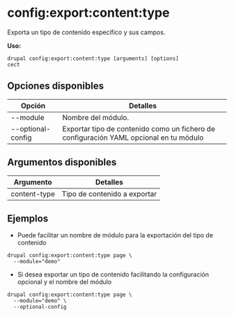 # config:export:content:type
Exporta un tipo de contenido específico y sus campos.

**Uso:**
```
drupal config:export:content:type [arguments] [options]
cect
```

## Opciones disponibles
Opción | Detalles
-------|-------------
--module | Nombre del módulo.
--optional-config | Exportar tipo de contenido como un fichero de configuración YAML opcional en tu módulo

## Argumentos disponibles
Argumento | Detalles
---------|-------------
content-type | Tipo de contenido a exportar

## Ejemplos
* Puede facilitar un nombre de módulo para la exportación del tipo de contenido
```
drupal config:export:content:type page \
  --module="demo"
```
* Si desea exportar un tipo de contenido facilitando la configuración opcional y el nombre del módulo
```
drupal config:export:content:type page \
  --module="demo" \
  --optional-config
```
